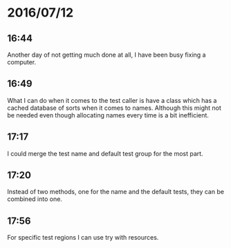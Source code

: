 # 2016/07/12

## 16:44

Another day of not getting much done at all, I have been busy fixing a
computer.

## 16:49

What I can do when it comes to the test caller is have a class which has a
cached database of sorts when it comes to names. Although this might not be
needed even though allocating names every time is a bit inefficient.

## 17:17

I could merge the test name and default test group for the most part.

## 17:20

Instead of two methods, one for the name and the default tests, they can be
combined into one.

## 17:56

For specific test regions I can use try with resources.

